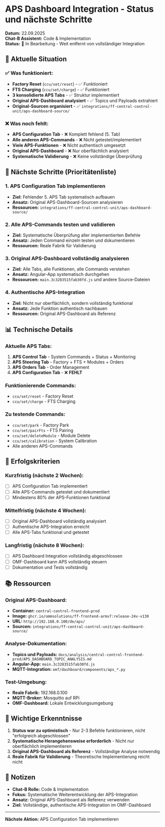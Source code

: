 # APS Dashboard Integration - Status und nächste Schritte

**Datum:** 22.09.2025  
**Chat-B Assistent:** Code & Implementation  
**Status:** 🔄 In Bearbeitung - Weit entfernt von vollständiger Integration

## 🎯 Aktuelle Situation

### ✅ **Was funktioniert:**
- **Factory Reset** (`ccu/set/reset`) - ✅ Funktioniert
- **FTS Charging** (`ccu/set/charge`) - ✅ Funktioniert  
- **3 konsolidierte APS Tabs** - ✅ Struktur implementiert
- **Original APS-Dashboard analysiert** - ✅ Topics und Payloads extrahiert
- **Original-Sourcen organisiert** - ✅ `integrations/ff-central-control-unit/aps-dashboard-source/`

### ❌ **Was noch fehlt:**
- **APS Configuration Tab** - ❌ Komplett fehlend (5. Tab)
- **Alle anderen APS-Commands** - ❌ Nicht getestet/implementiert
- **Viele APS-Funktionen** - ❌ Nicht authentisch umgesetzt
- **Original APS-Dashboard** - ❌ Nur oberflächlich analysiert
- **Systematische Validierung** - ❌ Keine vollständige Überprüfung

## 🔧 Nächste Schritte (Prioritätenliste)

### **1. APS Configuration Tab implementieren**
- **Ziel:** Fehlender 5. APS Tab systematisch aufbauen
- **Ansatz:** Original APS-Dashboard-Sourcen analysieren
- **Ressourcen:** `integrations/ff-central-control-unit/aps-dashboard-source/`

### **2. Alle APS-Commands testen und validieren**
- **Ziel:** Systematische Überprüfung aller implementierten Befehle
- **Ansatz:** Jeden Command einzeln testen und dokumentieren
- **Ressourcen:** Reale Fabrik für Validierung

### **3. Original APS-Dashboard vollständig analysieren**
- **Ziel:** Alle Tabs, alle Funktionen, alle Commands verstehen
- **Ansatz:** Angular-App systematisch durchgehen
- **Ressourcen:** `main.3c3283515fab30fd.js` und andere Source-Dateien

### **4. Authentische APS-Integration**
- **Ziel:** Nicht nur oberflächlich, sondern vollständig funktional
- **Ansatz:** Jede Funktion authentisch nachbauen
- **Ressourcen:** Original APS-Dashboard als Referenz

## 📊 Technische Details

### **Aktuelle APS Tabs:**
1. **APS Control Tab** - System Commands + Status + Monitoring
2. **APS Steering Tab** - Factory + FTS + Modules + Orders
3. **APS Orders Tab** - Order Management
4. **APS Configuration Tab** - ❌ **FEHLT**

### **Funktionierende Commands:**
- `ccu/set/reset` - Factory Reset
- `ccu/set/charge` - FTS Charging

### **Zu testende Commands:**
- `ccu/set/park` - Factory Park
- `ccu/set/pairFts` - FTS Pairing
- `ccu/set/deleteModule` - Module Delete
- `ccu/set/calibration` - System Calibration
- Alle anderen APS-Commands

## 🎯 Erfolgskriterien

### **Kurzfristig (nächste 2 Wochen):**
- [ ] APS Configuration Tab implementiert
- [ ] Alle APS-Commands getestet und dokumentiert
- [ ] Mindestens 80% der APS-Funktionen funktional

### **Mittelfristig (nächste 4 Wochen):**
- [ ] Original APS-Dashboard vollständig analysiert
- [ ] Authentische APS-Integration erreicht
- [ ] Alle APS-Tabs funktional und getestet

### **Langfristig (nächste 8 Wochen):**
- [ ] APS Dashboard Integration vollständig abgeschlossen
- [ ] OMF-Dashboard kann APS vollständig steuern
- [ ] Dokumentation und Tests vollständig

## 📚 Ressourcen

### **Original APS-Dashboard:**
- **Container:** `central-control-frontend-prod`
- **Image:** `ghcr.io/ommsolutions/ff-frontend-armv7:release-24v-v130`
- **URL:** `http://192.168.0.100/de/aps/`
- **Sourcen:** `integrations/ff-central-control-unit/aps-dashboard-source/`

### **Analyse-Dokumentation:**
- **Topics und Payloads:** `docs/analysis/central-control-frontend-prod/APS_DASHBOARD_TOPIC_ANALYSIS.md`
- **Angular-App:** `main.3c3283515fab30fd.js`
- **MQTT-Integration:** `omf/dashboard/components/aps_*.py`

### **Test-Umgebung:**
- **Reale Fabrik:** 192.168.0.100
- **MQTT-Broker:** Mosquitto auf RPi
- **OMF-Dashboard:** Lokale Entwicklungsumgebung

## 🚨 Wichtige Erkenntnisse

1. **Status war zu optimistisch** - Nur 2-3 Befehle funktionieren, nicht "erfolgreich abgeschlossen"
2. **Systematische Herangehensweise erforderlich** - Nicht nur oberflächlich implementieren
3. **Original APS-Dashboard als Referenz** - Vollständige Analyse notwendig
4. **Reale Fabrik für Validierung** - Theoretische Implementierung reicht nicht

## 📝 Notizen

- **Chat-B Rolle:** Code & Implementation
- **Fokus:** Systematische Weiterentwicklung der APS-Integration
- **Ansatz:** Original APS-Dashboard als Referenz verwenden
- **Ziel:** Vollständige, authentische APS-Integration im OMF-Dashboard

---

**Nächste Aktion:** APS Configuration Tab implementieren
